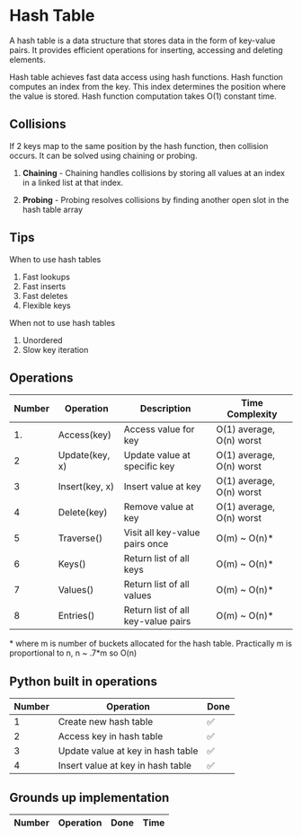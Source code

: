 # Hash Table

A hash table is a data structure that stores data in the form of key-value pairs. It provides efficient operations for inserting, accessing and deleting elements.

Hash table achieves fast data access using hash functions. Hash function computes an index from the key. This index determines the position where the value is stored. Hash function computation takes O(1) constant time.

## Collisions

If 2 keys map to the same position by the hash function, then collision occurs. It can be solved using chaining or probing.

1. **Chaining** - Chaining handles collisions by storing all values at an index in a linked list at that index.

2. **Probing** - Probing resolves collisions by finding another open slot in the hash table array


## Tips

When to use hash tables
1. Fast lookups
2. Fast inserts
3. Fast deletes
4. Flexible keys

When not to use hash tables
1. Unordered
2. Slow key iteration

## Operations

| Number | Operation | Description | Time Complexity |
| -- | -- | -- | -- |
| 1. | Access(key) | Access value for key | O(1) average, O(n) worst|
| 2 | Update(key, x) | Update value at specific key | O(1) average, O(n) worst |
| 3 | Insert(key, x) | Insert value at key | O(1) average, O(n) worst |
| 4 | Delete(key) | Remove value at key | O(1) average, O(n) worst |
| 5 | Traverse() | Visit all key-value pairs once | O(m) ~ O(n)*|
| 6 | Keys() | Return list of all keys | O(m) ~ O(n)*|
| 7 | Values() | Return list of all values | O(m) ~ O(n)*|
| 8 | Entries() | Return list of all key-value pairs | O(m) ~ O(n)*|

\* where m is number of buckets allocated for the hash table. Practically m is proportional to n, n ~ .7*m so O(n)


## Python built in operations 

| Number | Operation | Done |
| -- | -- | -- |
| 1 | Create new hash table | &#9989; |
| 2 | Access key in hash table | &#9989; |
| 3 | Update value at key in hash table | &#9989; |
| 4 | Insert value at key in hash table | &#9989; |

## Grounds up implementation 

| Number | Operation | Done | Time |
| -- | -- | -- | -- |
